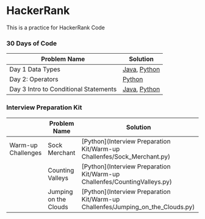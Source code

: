 # HackerRank
This is a practice for HackerRank Code

### 30 Days of Code

| Problem Name | Solution |
| --- | --- |
| Day 1 Data Types |  [Java](30_Day_Challenge/Day1.java), [Python](30_Day_Challenge/Day1.py)  |
| Day 2: Operators |  [Python](30_Day_Challenge/Day2_Operators.py)  |
| Day 3 Intro to Conditional Statements |  [Java](30_Day_Challenge/Day3_if.java), [Python](30_Day_Challenge/Day3_if.py)  |


### Interview Preparation Kit

|| Problem Name | Solution |
| --- | --- | --- |
|Warm-up Challenges| Sock Merchant |  [Python](Interview Preparation Kit/Warm-up Challenfes/Sock_Merchant.py)  |
|| Counting Valleys |  [Python](Interview Preparation Kit/Warm-up Challenfes/CountingValleys.py)  |
|| Jumping on the Clouds |  [Python](Interview Preparation Kit/Warm-up Challenfes/Jumping_on_the_Clouds.py)  |
